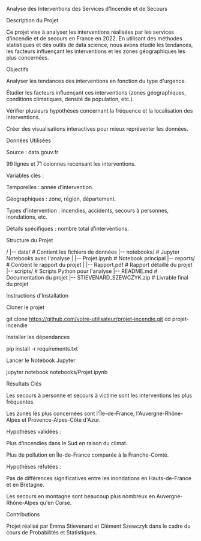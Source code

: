 Analyse des Interventions des Services d'Incendie et de Secours

Description du Projet

Ce projet vise à analyser les interventions réalisées par les services d'incendie et de secours en France en 2022. En utilisant des méthodes statistiques et des outils de data science, nous avons étudié les tendances, les facteurs influençant les interventions et les zones géographiques les plus concernées.

Objectifs

Analyser les tendances des interventions en fonction du type d'urgence.

Étudier les facteurs influençant ces interventions (zones géographiques, conditions climatiques, densité de population, etc.).

Vérifier plusieurs hypothèses concernant la fréquence et la localisation des interventions.

Créer des visualisations interactives pour mieux représenter les données.

Données Utilisées

Source : data.gouv.fr

99 lignes et 71 colonnes recensant les interventions.

Variables clés :

Temporelles : année d’intervention.

Géographiques : zone, région, département.

Types d’intervention : incendies, accidents, secours à personnes, inondations, etc.

Détails spécifiques : nombre total d’interventions.

Structure du Projet

/
|-- data/                # Contient les fichiers de données
|-- notebooks/           # Jupyter Notebooks avec l'analyse
|   |-- Projet.ipynb     # Notebook principal
|-- reports/             # Contient le rapport du projet
|   |-- Rapport.pdf      # Rapport détaillé du projet
|-- scripts/             # Scripts Python pour l'analyse
|-- README.md            # Documentation du projet
|-- STIEVENARD_SZEWCZYK.zip # Livrable final du projet

Instructions d'Installation

Cloner le projet

git clone https://github.com/votre-utilisateur/projet-incendie.git
cd projet-incendie

Installer les dépendances

pip install -r requirements.txt

Lancer le Notebook Jupyter

jupyter notebook notebooks/Projet.ipynb

Résultats Clés

Les secours à personne et secours à victime sont les interventions les plus fréquentes.

Les zones les plus concernées sont l'Île-de-France, l'Auvergne-Rhône-Alpes et Provence-Alpes-Côte d'Azur.

Hypothèses validées :

Plus d'incendies dans le Sud en raison du climat.

Plus de pollution en Île-de-France comparée à la Franche-Comté.

Hypothèses réfutées :

Pas de différences significatives entre les inondations en Hauts-de-France et en Bretagne.

Les secours en montagne sont beaucoup plus nombreux en Auvergne-Rhône-Alpes qu'en Corse.

Contributions

Projet réalisé par Emma Stievenard et Clément Szewczyk dans le cadre du cours de Probabilités et Statistiques.
